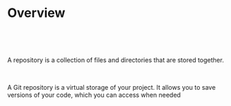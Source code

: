 # Overview

&nbsp;

&nbsp;
&nbsp;

A repository is a collection of files and directories that are stored together.

&nbsp;
&nbsp;
&nbsp;
&nbsp;


A Git repository is a virtual storage of your project. It allows you to save versions of your code, which you can access when needed


&nbsp;
&nbsp;
&nbsp;
&nbsp;
&nbsp;